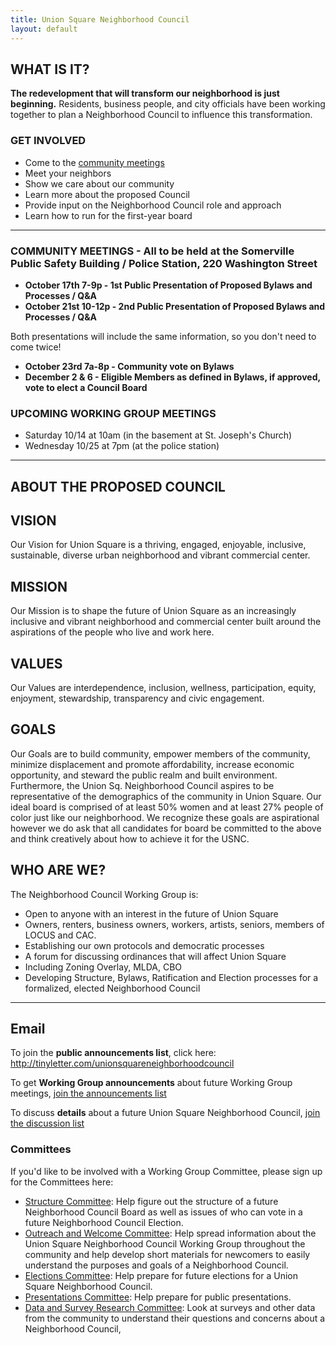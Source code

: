 ```yaml
---
title: Union Square Neighborhood Council
layout: default
---
```


## WHAT IS IT?

**The redevelopment that will transform our neighborhood is just beginning.** Residents, business people, and city officials have been working together to plan a Neighborhood Council to influence this transformation.


### GET INVOLVED

* Come to the [community meetings](/meetings)
* Meet your neighbors
* Show we care about our community
* Learn more about the proposed Council
* Provide input on the Neighborhood Council role and approach
* Learn how to run for the first-year board

****

### COMMUNITY MEETINGS - All to be held at the Somerville Public Safety Building / Police Station, 220 Washington Street

* **October 17th 7-9p - 1st Public Presentation of Proposed Bylaws and Processes / Q&A**
* **October 21st 10-12p - 2nd Public Presentation of Proposed Bylaws and Processes / Q&A**

Both presentations will include the same information, so you don't need to come twice!

* **October 23rd 7a-8p - Community vote on Bylaws**
* **December 2 & 6 - Eligible Members as defined in Bylaws, if approved, vote to elect a Council Board**

### UPCOMING WORKING GROUP MEETINGS

* Saturday 10/14 at 10am (in the basement at St. Joseph's Church)
* Wednesday 10/25 at 7pm (at the police station)

****

## ABOUT THE PROPOSED COUNCIL

## VISION

Our Vision for Union Square is a thriving, engaged, enjoyable, inclusive, sustainable, diverse urban neighborhood and vibrant commercial center. 


## MISSION

Our Mission is to shape the future of Union Square as an increasingly inclusive and vibrant neighborhood and commercial center built around the aspirations of the people who live and work here. 

## VALUES

Our Values are interdependence, inclusion, wellness, participation, equity, enjoyment, stewardship, transparency and civic engagement.


## GOALS

Our Goals are to build community, empower members of the community, minimize displacement and promote affordability, increase economic opportunity, and steward the public realm and built environment. Furthermore, the Union Sq. Neighborhood Council aspires to be representative of the demographics of the community in Union Square. Our ideal board is comprised of at least 50% women and at least 27% people of color just like our neighborhood. We recognize these goals are aspirational however we do ask that all candidates for board be committed to the above and think creatively about how to achieve it for the USNC. 


## WHO ARE WE?

The Neighborhood Council Working Group is:

* Open to anyone with an interest in the future of Union Square
* Owners, renters, business owners, workers, artists, seniors, members of LOCUS and CAC. 
* Establishing our own protocols and democratic processes
* A forum for discussing ordinances that will affect Union Square
* Including Zoning Overlay, MLDA, CBO
* Developing Structure, Bylaws, Ratification and Election processes for a formalized, elected Neighborhood Council

****


## Email

To join the **public announcements list**, click here: http://tinyletter.com/unionsquareneighborhoodcouncil

To get **Working Group announcements** about future Working Group meetings, [join the announcements list](https://groups.google.com/forum/#!forum/usnc-wg-announcements)

To discuss **details** about a future Union Square Neighborhood Council, [join the discussion list](https://groups.google.com/forum/#!forum/usnc-wg-discussion)


### Committees

If you'd like to be involved with a Working Group Committee, please sign up for the Committees here:

* [Structure Committee](https://groups.google.com/forum/#!forum/usnc-wg-structure): Help figure out the structure of a future Neighborhood Council Board as well as issues of who can vote in a future Neighborhood Council Election.
* [Outreach and Welcome Committee](https://groups.google.com/forum/#!forum/usnc-wg-outreach): Help spread information about the Union Square Neighborhood Council Working Group throughout the community and help develop short materials for newcomers to easily understand the purposes and goals of a Neighborhood Council.
* [Elections Committee](https://groups.google.com/forum/#!forum/usnc-wg-elections): Help prepare for future elections for a Union Square Neighborhood Council.
* [Presentations Committee](https://groups.google.com/forum/#!forum/usnc-wg-presentations): Help prepare for public presentations.
* [Data and Survey Research Committee](https://groups.google.com/forum/#!forum/usnc-wg-data): Look at surveys and other data from the community to understand their questions and concerns about a Neighborhood Council, 
